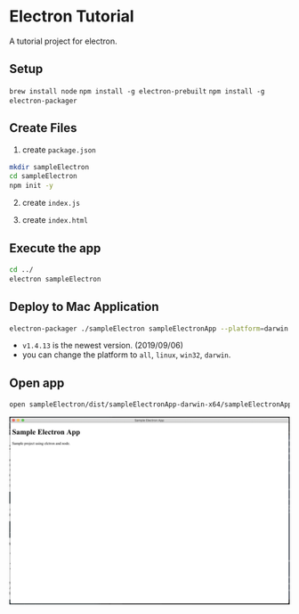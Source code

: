 # Electron Tutorial

A tutorial project for electron.

## Setup
`brew install node`
`npm install -g electron-prebuilt`
`npm install -g electron-packager`

## Create Files
1. create `package.json`
```bash
mkdir sampleElectron
cd sampleElectron
npm init -y
```

2. create `index.js`

3. create `index.html`

## Execute the app
```bash
cd ../
electron sampleElectron
```

## Deploy to Mac Application
```bash
electron-packager ./sampleElectron sampleElectronApp --platform=darwin --arch=x64 --electronVersion=1.4.13 --out=sampleElectron/dist
```
- `v1.4.13` is the newest version. (2019/09/06)
- you can change the platform to `all`, `linux`, `win32`, `darwin`.

## Open app
```bash
open sampleElectron/dist/sampleElectronApp-darwin-x64/sampleElectronApp.app/
```

<img src="./product.png">